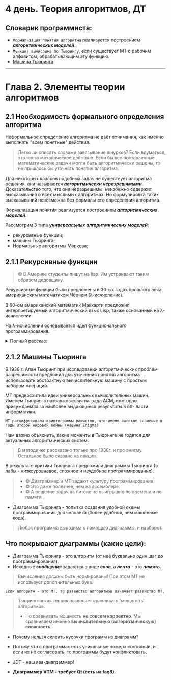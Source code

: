 # 4 день. Теория алгоритмов, ДТ

## Словарик программиста:
- `Формализация понятия алгоритма` реализуется построением ***алгоритмических моделей***.
- `Функция вычислима по Тьюрингу`, если существует МТ с рабочим алфавитом, обрабатывающим эту функцию.
- [Машина Тьюринга](https://neerc.ifmo.ru/wiki/index.php?title=Машина_Тьюринга)
***
# Глава 2. Элементы теории алгоритмов

## 2.1 Необходимость формального определения алгоритма

Неформальное определение алгоритма не даёт понимания, как именно выполнять "всем понятные" действия.
> Легко ли описать словами завязывание шнурков? Если вдуматься, это чисто механическое действие. 
Если бы все поставленные математические задачи могли быть алгоритмически решены, то не пришлось бы уточнять понятие алгоритма.

Для некоторых классов подобных задач не существует алгоритма решения, они называются ***алгоритмически неразрешимыми***.  
Доказательство того, что они неразрешимы, неизбежно содержит высказывания о всех мыслимых алгоритмах.
Но формулировка таких высказываний невозможна без формального определения алгоритма.

Формализация понятия реализуется построением ***алгоритмических моделей***. 

Рассмотрим 3 типа ***универсальных алгоритмических моделей***:
- рекурсивные функции;
- машины Тьюринга;
- Нормальные алгоритмы Маркова;

## 2.1.1 Рекурсивные функции

> © В Америке студенты пишут на lisp. Им устраивают таким образом дедовщину.
> 
Рекурсивные функции были предложены в 30-ых годах прошлого века американским математиком Чёрчем (λ-исчисление).

В 60-ом американский математик Маккарти предложил интерпретируемый алгоритмический язык Lisp, также основанный на λ-исчислении.

На λ-исчислении основывается идея функционального программирования.

<details>
<summary>Полный рассказ:</summary>
<br>
  
  ![image](https://user-images.githubusercontent.com/113284506/210461585-62abd959-a395-4665-89df-b03945d14dc7.png)
 
</details>

## 2.1.2 Машины Тьюринга

В 1936 г. Алан Тьюринг при исследовании алгоритмических проблем разрешимости
предложил для уточнения понятия алгоритма использовать абстрактную вычислительную машину с простым набором операций.

МТ предвосхитила идеи универсальных вычислительных машин.
Именем Тьюринга названа высшая награда АСМ, ежегодно присуждаемая за наиболее выдающиеся результаты в об-
ласти информатики. 

`МТ расшифровывала криптограммы фашистов, что имело высокое значение в годы Второй мировой войны (машина Еnigma)`

Нам важно объяснить, какие моменты в Тьюринге не годятся для актуальных алгоритмических систем.

> В методичке рассказано только про 1936г. и про энигму. Остальное было сказано на лекции.

В результате критики Тьюринга предложили диаграммы Тьюринга (5 лабы - низкоуровневое, сложное и неудобное программирование).

> - © Диаграммер и МТ задают культуру программирования.
> - © Это даже полезнее, чем на ассемблере.
> - © А решение задач на питоне не выигрышно по времени и по памяти.

- Диаграмма Тьюринга - попытка создания удобной схемы программирования для человека (более удобной, чем машинные кода).

> Любая программа выразима с помощью диаграммы, и наоборот. 


## Что покрывают диаграммы (какие цели):

- Диаграмма Тьюринга - это алгоритм (от неё буквально один шаг до программирования).
- Исходные ***сообщения*** задаются в виде ***слов***, а ***лента*** - это ***память***.

> Вычисления должны быть нормированы!
> При этом МТ не использует дополнительных букв.

`Если алгоритм - это МТ, то равенство алгоритмов означает равенство МТ.`

> Тьюринговская теория позволяет сравнивать 'мощность' алгоритмов.
> - Но сравнивать мощность **не совсем корректно**. Мы сравниваем именно **вычислительную (алгоритмическую) сложность**.


- Почему нельзя склеить кусочки программ из диаграмм?
- Потому что в программах есть уникальные номера состояний, и если их не согласовать, то программы будут конфликтовать. 

- JDT - наш ява-диаграммер!
- **Диаграммер VTM - требует Qt (есть на faq8).**








